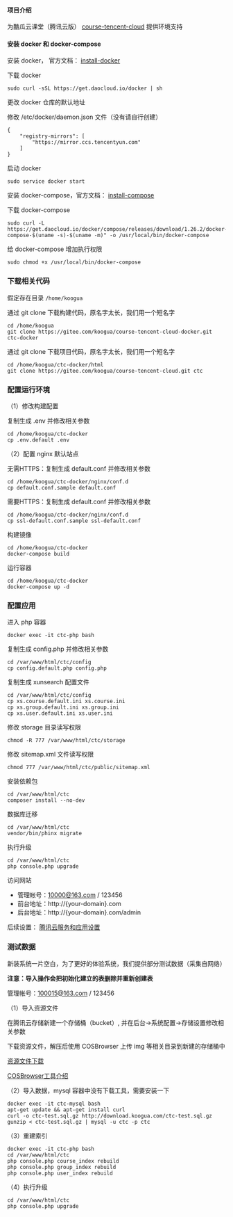 #### 项目介绍

为酷瓜云课堂（腾讯云版） [course-tencent-cloud](https://gitee.com/koogua/course-tencent-cloud) 提供环境支持

#### 安装 docker 和 docker-compose

安装 docker， 官方文档： [install-docker](https://docs.docker.com/install/linux/docker-ce/debian/#install-using-the-convenience-script)

下载 docker

```
sudo curl -sSL https://get.daocloud.io/docker | sh
```

更改 docker 仓库的默认地址

修改 /etc/docker/daemon.json 文件（没有请自行创建）

```
{
    "registry-mirrors": [
        "https://mirror.ccs.tencentyun.com"
    ]
}
```

启动 docker

```
sudo service docker start
```

安装 docker-compose，官方文档： [install-compose](https://docs.docker.com/compose/install/#install-compose)

下载 docker-compose

```
sudo curl -L https://get.daocloud.io/docker/compose/releases/download/1.26.2/docker-compose-$(uname -s)-$(uname -m)" -o /usr/local/bin/docker-compose
```

给 docker-compose 增加执行权限

```
sudo chmod +x /usr/local/bin/docker-compose
```

### 下载相关代码

假定存在目录 `/home/koogua`

通过 git clone 下载构建代码，原名字太长，我们用一个短名字

```
cd /home/koogua
git clone https://gitee.com/koogua/course-tencent-cloud-docker.git ctc-docker
```

通过 git clone 下载项目代码，原名字太长，我们用一个短名字

```
cd /home/koogua/ctc-docker/html
git clone https://gitee.com/koogua/course-tencent-cloud.git ctc
```

### 配置运行环境

（1）修改构建配置

复制生成 .env 并修改相关参数

```
cd /home/koogua/ctc-docker
cp .env.default .env
```

（2）配置 nginx 默认站点

无需HTTPS：复制生成 default.conf 并修改相关参数

```
cd /home/koogua/ctc-docker/nginx/conf.d
cp default.conf.sample default.conf
```

需要HTTPS：复制生成 default.conf 并修改相关参数

```
cd /home/koogua/ctc-docker/nginx/conf.d
cp ssl-default.conf.sample ssl-default.conf
```

构建镜像

```
cd /home/koogua/ctc-docker
docker-compose build
```
    
运行容器
 
 ```
 cd /home/koogua/ctc-docker
 docker-compose up -d
 ```
   
### 配置应用

进入 php 容器

```
docker exec -it ctc-php bash
```

复制生成 config.php 并修改相关参数

```
cd /var/www/html/ctc/config
cp config.default.php config.php
```

复制生成 xunsearch 配置文件

```
cd /var/www/html/ctc/config
cp xs.course.default.ini xs.course.ini
cp xs.group.default.ini xs.group.ini
cp xs.user.default.ini xs.user.ini
```

修改 storage 目录读写权限

```
chmod -R 777 /var/www/html/ctc/storage
```
   
修改 sitemap.xml 文件读写权限

```
chmod 777 /var/www/html/ctc/public/sitemap.xml
```

安装依赖包
   
```
cd /var/www/html/ctc
composer install --no-dev
```

数据库迁移

```
cd /var/www/html/ctc
vendor/bin/phinx migrate
```

执行升级

```
cd /var/www/html/ctc
php console.php upgrade
```
 
访问网站

* 管理帐号：10000@163.com / 123456
* 前台地址：http://{your-domain}.com
* 后台地址：http://{your-domain}.com/admin

后续设置： [腾讯云服务和应用设置](https://gitee.com/koogua/course-tencent-cloud/wikis) 
   
### 测试数据

新装系统一片空白，为了更好的体验系统，我们提供部分测试数据（采集自网络）

**注意：导入操作会把初始化建立的表删除并重新创建表**

管理帐号：100015@163.com / 123456

（1）导入资源文件

在腾讯云存储新建一个存储桶（bucket）, 并在后台->系统配置->存储设置修改相关参数

下载资源文件，解压后使用 COSBrowser 上传 img 等相关目录到新建的存储桶中

[资源文件下载](http://download.koogua.com/ctc-test-cos.zip)

[COSBrowser工具介绍](https://cloud.tencent.com/document/product/436/11366)

（2）导入数据，mysql 容器中没有下载工具，需要安装一下

```
docker exec -it ctc-mysql bash
apt-get update && apt-get install curl
curl -o ctc-test.sql.gz http://download.koogua.com/ctc-test.sql.gz
gunzip < ctc-test.sql.gz | mysql -u ctc -p ctc
```

（3）重建索引

```
docker exec -it ctc-php bash
cd /var/www/html/ctc
php console.php course_index rebuild
php console.php group_index rebuild
php console.php user_index rebuild
```

（4）执行升级

```
cd /var/www/html/ctc
php console.php upgrade
```
